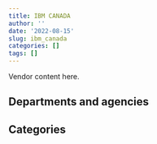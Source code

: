 ```yaml
---
title: IBM CANADA
author: ''
date: '2022-08-15'
slug: ibm_canada
categories: []
tags: []
---
```


<script src="/rmarkdown-libs/htmlwidgets/htmlwidgets.js"></script>
<link href="/rmarkdown-libs/datatables-css/datatables-crosstalk.css" rel="stylesheet" />
<script src="/rmarkdown-libs/datatables-binding/datatables.js"></script>
<script src="/rmarkdown-libs/jquery/jquery-3.6.0.min.js"></script>
<link href="/rmarkdown-libs/dt-core-bootstrap/css/dataTables.bootstrap.min.css" rel="stylesheet" />
<link href="/rmarkdown-libs/dt-core-bootstrap/css/dataTables.bootstrap.extra.css" rel="stylesheet" />
<script src="/rmarkdown-libs/dt-core-bootstrap/js/jquery.dataTables.min.js"></script>
<script src="/rmarkdown-libs/dt-core-bootstrap/js/dataTables.bootstrap.min.js"></script>
<link href="/rmarkdown-libs/crosstalk/css/crosstalk.min.css" rel="stylesheet" />
<script src="/rmarkdown-libs/crosstalk/js/crosstalk.min.js"></script>
<script src="/rmarkdown-libs/htmlwidgets/htmlwidgets.js"></script>
<link href="/rmarkdown-libs/datatables-css/datatables-crosstalk.css" rel="stylesheet" />
<script src="/rmarkdown-libs/datatables-binding/datatables.js"></script>
<script src="/rmarkdown-libs/jquery/jquery-3.6.0.min.js"></script>
<link href="/rmarkdown-libs/dt-core-bootstrap/css/dataTables.bootstrap.min.css" rel="stylesheet" />
<link href="/rmarkdown-libs/dt-core-bootstrap/css/dataTables.bootstrap.extra.css" rel="stylesheet" />
<script src="/rmarkdown-libs/dt-core-bootstrap/js/jquery.dataTables.min.js"></script>
<script src="/rmarkdown-libs/dt-core-bootstrap/js/dataTables.bootstrap.min.js"></script>
<link href="/rmarkdown-libs/crosstalk/css/crosstalk.min.css" rel="stylesheet" />
<script src="/rmarkdown-libs/crosstalk/js/crosstalk.min.js"></script>

Vendor content here.

## Departments and agencies

<div id="htmlwidget-1" style="width:100%;height:auto;" class="datatables html-widget"></div>
<script type="application/json" data-for="htmlwidget-1">{"x":{"style":"bootstrap","filter":"none","vertical":false,"data":[["<a href=\"/departments/aafc-aac/\">Agriculture and Agri-Food Canada<\/a>","<a href=\"/departments/aandc-aadnc/\">Crown-Indigenous Relations and Northern Affairs Canada<\/a>","<a href=\"/departments/atssc-scdata/\">Administrative Tribunals Support Service of Canada<\/a>","<a href=\"/departments/cas-satj/\">Courts Administration Service<\/a>","<a href=\"/departments/cbsa-asfc/\">Canada Border Services Agency<\/a>","<a href=\"/departments/ccohs-cchst/\">Canadian Centre for Occupational Health and Safety<\/a>","<a href=\"/departments/cfia-acia/\">Canadian Food Inspection Agency<\/a>","<a href=\"/departments/cgc-ccg/\">Canadian Grain Commission<\/a>","<a href=\"/departments/cic/\">Immigration, Refugees and Citizenship Canada<\/a>","<a href=\"/departments/cihr-irsc/\">Canadian Institutes of Health Research<\/a>","<a href=\"/departments/cnsc-ccsn/\">Canadian Nuclear Safety Commission<\/a>","<a href=\"/departments/cpc-cpp/\">Civilian Review and Complaints Commission for the RCMP<\/a>","<a href=\"/departments/cra-arc/\">Canada Revenue Agency<\/a>","<a href=\"/departments/crtc/\">Canadian Radio-television and Telecommunications Commission<\/a>","<a href=\"/departments/csa-asc/\">Canadian Space Agency<\/a>","<a href=\"/departments/csc-scc/\">Correctional Service of Canada<\/a>","<a href=\"/departments/csps-efpc/\">Canada School of Public Service<\/a>","<a href=\"/departments/dfatd-maecd/\">Global Affairs Canada<\/a>","<a href=\"/departments/dfo-mpo/\">Fisheries and Oceans Canada<\/a>","<a href=\"/departments/dnd-mdn/\">National Defence<\/a>","<a href=\"/departments/ec/\">Environment and Climate Change Canada<\/a>","<a href=\"/departments/elections/\">Elections Canada<\/a>","<a href=\"/departments/esdc-edsc/\">Employment and Social Development Canada<\/a>","<a href=\"/departments/fcac-acfc/\">Financial Consumer Agency of Canada<\/a>","<a href=\"/departments/feddevontario/\">Federal Economic Development Agency for Southern Ontario<\/a>","<a href=\"/departments/fin/\">Department of Finance Canada<\/a>","<a href=\"/departments/fintrac-canafe/\">Financial Transactions and Reports Analysis Centre of Canada<\/a>","<a href=\"/departments/hc-sc/\">Health Canada<\/a>","<a href=\"/departments/ic/\">Innovation, Science and Economic Development Canada<\/a>","<a href=\"/departments/infc/\">Infrastructure Canada<\/a>","<a href=\"/departments/isc-sac/\">Indigenous Services Canada<\/a>","<a href=\"/departments/jus/\">Department of Justice Canada<\/a>","<a href=\"/departments/nfb-onf/\">National Film Board<\/a>","<a href=\"/departments/nrc-cnrc/\">National Research Council Canada<\/a>","<a href=\"/departments/nrcan-rncan/\">Natural Resources Canada<\/a>","<a href=\"/departments/nserc-crsng/\">Natural Sciences and Engineering Research Council of Canada<\/a>","<a href=\"/departments/oag-bvg/\">Office of the Auditor General of Canada<\/a>","<a href=\"/departments/osfi-bsif/\">Office of the Superintendent of Financial Institutions Canada<\/a>","<a href=\"/departments/osgg-bsgg/\">Office of the Secretary to the Governor General<\/a>","<a href=\"/departments/pc/\">Parks Canada<\/a>","<a href=\"/departments/pco-bcp/\">Privy Council Office<\/a>","<a href=\"/departments/phac-aspc/\">Public Health Agency of Canada<\/a>","<a href=\"/departments/ppsc-sppc/\">Public Prosecution Service of Canada<\/a>","<a href=\"/departments/ps-sp/\">Public Safety Canada<\/a>","<a href=\"/departments/psc-cfp/\">Public Service Commission of Canada<\/a>","<a href=\"/departments/pwgsc-tpsgc/\">Public Services and Procurement Canada<\/a>","<a href=\"/departments/rcmp-grc/\">Royal Canadian Mounted Police<\/a>","<a href=\"/departments/ssc-spc/\">Shared Services Canada<\/a>","<a href=\"/departments/statcan/\">Statistics Canada<\/a>","<a href=\"/departments/tbs-sct/\">Treasury Board of Canada Secretariat<\/a>","<a href=\"/departments/vac-acc/\">Veterans Affairs Canada<\/a>"],["$  11,529,195.93","$     733,673.00","$      42,975.99","$      10,840.67","$  17,055,280.57","$      11,809.17","$     367,650.47","$         481.46","$   1,498,045.18","$      26,451.11","$     246,916.59","$      13,651.31","$   9,803,481.07","$      25,920.64",null,"$   1,846,788.21","$     900,411.26","$     638,618.67","$   1,403,426.27","$  48,027,787.16","$      42,248.60","$  11,542,193.27","$   1,474,679.89",null,null,"$      15,340.70","$      86,330.39","$     571,726.52","$   1,119,968.59","$      48,129.39",null,null,"$      33,468.97","$       7,358.62",null,"$      28,502.70",null,"$     254,517.26",null,"$     300,898.18","$     129,993.86","$     168,835.77",null,"$      48,990.08","$      13,576.19","$  24,080,440.78","$   5,087,698.66","$ 262,086,933.97","$     110,415.98","$   8,139,576.82",null],["$   8,952,813.91","$     843,139.00","$      42,975.99","$      20,318.52","$  13,536,828.18","$      16,023.59","$     315,368.47","$      35,146.22","$     992,534.88","$      73,558.50",null,null,"$   9,460,439.19",null,null,"$   5,332,095.86",null,"$   1,144,114.06","$   1,301,334.20","$  48,943,874.80",null,"$  25,872,610.44","$   1,745,108.15",null,null,null,"$     123,998.03","$     409,903.79","$     736,795.95","$     118,787.51","$     576,794.84","$       2,204.89","$      73,015.60","$       5,953.39","$     133,871.10","$      20,594.55",null,"$     256,690.07",null,"$     404,274.87","$      38,776.23","$      93,315.85","$      11,103.32","$      64,542.10","$      89,467.56","$  43,275,254.47","$   3,393,643.99","$ 311,852,781.28","$      25,051.05","$   6,425,282.22","$     242,959.53"],["$   7,173,145.65","$   1,582,061.23","$      47,631.53","$     107,665.82","$  14,300,226.49","$       4,214.42","$     445,236.22","$      97,547.61","$     444,519.56","$      55,534.59","$      60,654.39",null,"$   9,614,771.08",null,"$      50,664.15","$     778,365.23","$      67,800.00","$   1,051,911.57","$   5,496,387.04","$  42,847,165.28",null,"$  25,982,559.43","$   3,254,801.38",null,null,null,"$     108,234.11","$     282,446.57","$     799,366.80","$     122,592.18","$     836,260.10","$     175,135.39","$      53,480.64","$     238,064.54","$      20,189.94","$      26,670.14","$     160,708.20","$     211,757.97","$       4,420.47","$     450,748.70","$      23,140.37","$     359,421.34",null,"$      28,325.74","$      14,740.72","$  11,175,754.23","$   4,194,652.10","$ 270,909,512.18","$      49,705.31","$   1,787,838.98","$     713,477.04"],["$   7,994,741.90","$     138,869.32","$      47,501.39","$      86,179.62","$  16,836,302.85",null,"$     129,745.91","$      35,146.22","$   2,278,970.76","$      57,261.34","$     147,335.05",null,"$   7,257,073.08","$       5,506.03","$      69,893.37","$     779,679.01",null,"$     550,881.60","$  23,294,546.86","$  44,812,301.32",null,"$  25,680,369.77","$  18,852,894.44","$      38,872.00","$          38.85",null,"$      80,022.64","$   1,755,728.07","$     551,884.76","$     122,257.22","$     681,743.15","$      12,454.10","$      52,223.47","$      97,486.99","$         162.82","$      44,340.94",null,"$     220,652.56","$       4,408.39","$     444,595.49","$      67,631.45","$   1,381,134.93",null,"$     229,052.40","$      46,148.33","$   5,559,698.20","$   4,726,350.89","$ 294,072,206.44","$     708,450.68","$   1,725,012.93","$     961,002.83"]],"container":"<table class=\"table table-striped table-hover row-border order-column display\">\n  <thead>\n    <tr>\n      <th>Department<\/th>\n      <th>2017-2018<\/th>\n      <th>2018-2019<\/th>\n      <th>2019-2020<\/th>\n      <th>2020-2021<\/th>\n    <\/tr>\n  <\/thead>\n<\/table>","options":{"order":[[4,"desc"]],"pageLength":10,"autoWidth":true,"columnDefs":[],"orderClasses":false}},"evals":[],"jsHooks":[]}</script>

## Categories

<div id="htmlwidget-2" style="width:100%;height:auto;" class="datatables html-widget"></div>
<script type="application/json" data-for="htmlwidget-2">{"x":{"style":"bootstrap","filter":"none","vertical":false,"data":[["<a href=\"/categories/1_facilities_and_construction/\">Facilities and construction<\/a>","<a href=\"/categories/11_defence/\">Defence<\/a>","<a href=\"/categories/2_professional_services/\">Professional services<\/a>","<a href=\"/categories/3_information_technology/\">Information technology<\/a>","<a href=\"/categories/6_industrial_products_and_services/\">Industrial products and services<\/a>","<a href=\"/categories/7_travel/\">Travel<\/a>","<a href=\"/categories/8_security_and_protection/\">Security and protection<\/a>","<a href=\"/categories/9_human_capital/\">Human capital<\/a>",null],["$  35,948,796.05","$  44,228,850.83","$  30,425,552.26","$ 295,852,672.92","$   2,271,756.43","$      92,589.92","$     624,205.75","$      93,895.67","$      36,910.08"],["$  35,578,629.13","$  45,103,032.45","$  33,822,389.38","$ 369,370,884.59","$   2,271,756.43","$     223,810.08","$     522,242.08","$     110,602.04",null],["$  35,473,529.07","$  39,638,680.34","$   6,787,982.93","$ 321,076,578.75","$   2,277,980.42",null,"$     523,672.88","$     431,082.05",null],["$  35,553,867.03","$  41,612,582.73","$  42,965,354.84","$ 338,206,696.28","$   2,271,756.43",null,"$   1,869,984.81","$     158,518.27",null]],"container":"<table class=\"table table-striped table-hover row-border order-column display\">\n  <thead>\n    <tr>\n      <th>Category<\/th>\n      <th>2017-2018<\/th>\n      <th>2018-2019<\/th>\n      <th>2019-2020<\/th>\n      <th>2020-2021<\/th>\n    <\/tr>\n  <\/thead>\n<\/table>","options":{"order":[[4,"desc"]],"pageLength":20,"autoWidth":true,"columnDefs":[],"orderClasses":false,"lengthMenu":[10,20,25,50,100]}},"evals":[],"jsHooks":[]}</script>
